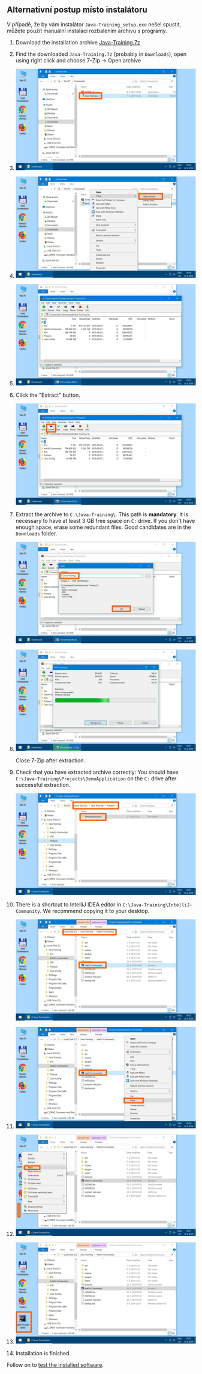 Alternativní postup místo instalátoru
-------------------------------------

V případě, že by vám instalátor `Java-Training_setup.exe` nešel spustit,
můžete použít manuální instalaci rozbalením archívu s programy.

1.  Download the installation archive
    [Java-Training.7z](https://github.com/czechitas/java-install/releases/download/2021-jaro/community/win/Java-Training.7z)

2.  Find the downloaded `Java-Training.7z` (probably in
    `Downloads`), open using right click and choose 7-Zip -> Open archive

3.  ![](img/img200.png)

4.  ![](img/img201.png)

5.  ![](img/img202.png)

6.  Click the "Extract" button.

    ![](img/img203.png)

19. Extract the archive to `C:\Java-Training\`. This path is **mandatory**.
    It is necessary to have at least 3 GB free space on `C:` drive.
    If you don't have enough space, erase some redundant files.
    Good candidates are in the `Downloads` folder.

    ![](img/img204.png)

8.  ![](img/img205.png)

    Close 7-Zip after extraction.

21. Check that you have extracted archive correctly:
    You should have `C:\Java-Training\Projects\DemoApplication`
    on the `C:` drive after successful extraction.

    ![](img/img206.png)

21. There is a shortcut to IntelliJ IDEA editor in `C:\Java-Training\IntelliJ-Community`. We recommend copying it to your desktop.

    ![](img/img207.png)

11. ![](img/img208.png)

12. ![](img/img209.png)

13. ![](img/img210.png)

14. Installation is finished.

Follow on to [test the installed software](index-eng.html#test).
